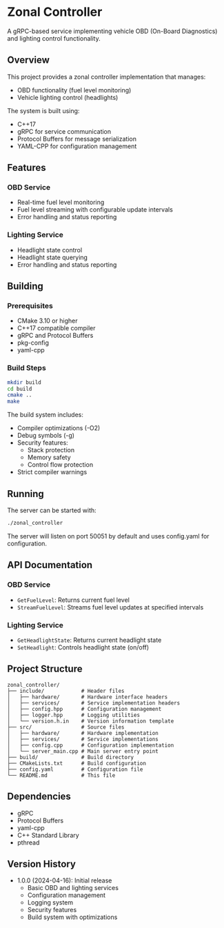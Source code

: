 # Zonal Controller

A gRPC-based service implementing vehicle OBD (On-Board Diagnostics) and lighting control functionality.

## Overview

This project provides a zonal controller implementation that manages:
- OBD functionality (fuel level monitoring)
- Vehicle lighting control (headlights)

The system is built using:
- C++17
- gRPC for service communication
- Protocol Buffers for message serialization
- YAML-CPP for configuration management

## Features

### OBD Service
- Real-time fuel level monitoring
- Fuel level streaming with configurable update intervals
- Error handling and status reporting

### Lighting Service
- Headlight state control
- Headlight state querying
- Error handling and status reporting

## Building

### Prerequisites
- CMake 3.10 or higher
- C++17 compatible compiler
- gRPC and Protocol Buffers
- pkg-config
- yaml-cpp

### Build Steps
```bash
mkdir build
cd build
cmake ..
make
```

The build system includes:
- Compiler optimizations (-O2)
- Debug symbols (-g)
- Security features:
  - Stack protection
  - Memory safety
  - Control flow protection
- Strict compiler warnings

## Running

The server can be started with:
```bash
./zonal_controller
```

The server will listen on port 50051 by default and uses config.yaml for configuration.

## API Documentation

### OBD Service
- `GetFuelLevel`: Returns current fuel level
- `StreamFuelLevel`: Streams fuel level updates at specified intervals

### Lighting Service
- `GetHeadlightState`: Returns current headlight state
- `SetHeadlight`: Controls headlight state (on/off)

## Project Structure

```
zonal_controller/
├── include/            # Header files
│   ├── hardware/       # Hardware interface headers
│   ├── services/       # Service implementation headers
│   ├── config.hpp      # Configuration management
│   ├── logger.hpp      # Logging utilities
│   └── version.h.in    # Version information template
├── src/                # Source files
│   ├── hardware/       # Hardware implementation
│   ├── services/       # Service implementations
│   ├── config.cpp      # Configuration implementation
│   └── server_main.cpp # Main server entry point
├── build/              # Build directory
├── CMakeLists.txt      # Build configuration
├── config.yaml         # Configuration file
└── README.md           # This file
```

## Dependencies

- gRPC
- Protocol Buffers
- yaml-cpp
- C++ Standard Library
- pthread

## Version History

- 1.0.0 (2024-04-16): Initial release
  - Basic OBD and lighting services
  - Configuration management
  - Logging system
  - Security features
  - Build system with optimizations 
